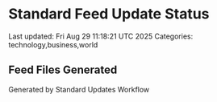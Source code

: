 # Standard Feed Update Status
Last updated: Fri Aug 29 11:18:21 UTC 2025
Categories: technology,business,world

## Feed Files Generated

Generated by Standard Updates Workflow
